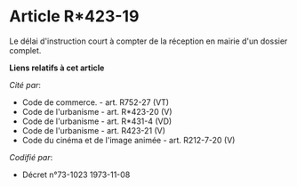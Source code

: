 # Article R*423-19

Le délai d'instruction court à compter de la réception en mairie d'un dossier complet.

**Liens relatifs à cet article**

_Cité par_:

  - Code de commerce. - art. R752-27 (VT)
  - Code de l'urbanisme - art. R*423-20 (V)
  - Code de l'urbanisme - art. R*431-4 (VD)
  - Code de l'urbanisme - art. R423-21 (V)
  - Code du cinéma et de l'image animée - art. R212-7-20 (V)

_Codifié par_:

  - Décret n°73-1023 1973-11-08
